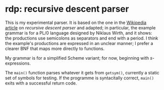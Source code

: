 rdp: recursive descent parser
===

This is my experimental parser. It is based on the one in the
[Wikipedia article](http://en.wikipedia.org/wiki/Recursive_descent_parser)
on *recursive descent parser* and adapted; in particular, the example grammar
is for a PL/0 language designed by Niklaus Wirth, and it shows: the productions
use semicolons as separators and end with a period. I think the example's
productions are expressed in an unclear manner; I prefer a clearer BNF that
maps more directly to functions.

My grammar is for a simplified Scheme variant; for now, beginning with *s*-expressions.

The `main()` function parses whatever it gets from `getsym()`, currently a static set
of symbols for testing. If the programme is syntacitally correct, `main()` exits with
a successful return code.

